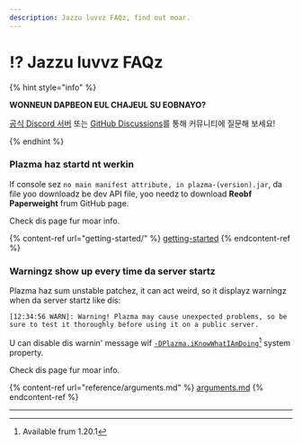 ```yaml
---
description: Jazzu luvvz FAQz, find out moar.
---
```


# ⁉️ Jazzu luvvz FAQz

{% hint style="info" %}

**WONNEUN DAPBEON EUL CHAJEUL SU EOBNAYO?**

[공식 Discord 서버](https://discord.gg/MmfC52K8A8) 또는 [GitHub Discussions](https://github.com/PlazmaMC/PlazmaBukkit/discussions)를 통해 커뮤니티에 질문해 보세요!

{% endhint %}

### Plazma haz startd nt werkin

If console sez `no main manifest attribute, in plazma-(version).jar`, da file yoo downloadz be dev API file, yoo needz to download **Reobf Paperweight** frum GitHub page.

Check dis page fur moar info.

{% content-ref url="getting-started/" %}
[getting-started](getting-started#id-2)
{% endcontent-ref %}

### Warningz show up every time da server startz

Plazma haz sum unstable patchez, it can act weird, so it displayz warningz when da server startz like dis:

```log
[12:34:56 WARN]: Warning! Plazma may cause unexpected problems, so be sure to test it thoroughly before using it on a public server.
```

U can disable dis warnin' message wif [`-DPlazma.iKnowWhatIAmDoing`](#user-content-fn-1)[^1] system property.

Check dis page fur moar info.

{% content-ref url="reference/arguments.md" %}
[arguments.md](reference/arguments.md#plazma.iknowwhatiamdoing)
{% endcontent-ref %}

***

[^1]: Available frum 1.20.1
